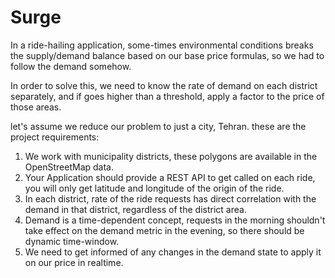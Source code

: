 # Surge

In a ride-hailing application, some-times environmental conditions breaks the supply/demand balance based on our base price formulas, so we had to follow the demand somehow.

In order to solve this, we need to know the rate of demand on each district separately, and if goes higher than a threshold, apply a factor to the price of those areas.

let's assume we reduce our problem to just a city, Tehran.
these are the project requirements:
1. We work with municipality districts, these polygons are available in the OpenStreetMap data.
2. Your Application should provide a REST API to get called on each ride, you will only get latitude and longitude of the origin of the ride.
3. In each district, rate of the ride requests has direct correlation with the demand in that district, regardless of the district area.
4. Demand is a time-dependent concept, requests in the morning shouldn't take effect on the demand metric in the evening, so there should be dynamic time-window.
5. We need to get informed of any changes in the demand state to apply it on our price in realtime.

